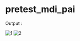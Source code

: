 # pretest_mdi_pai

Output :

![1](https://github.com/nlovencry/pretest_MDI_PAI/assets/72002081/473d7dd3-95ec-49f6-9ddc-a2e3813dbfec)
![2](https://github.com/nlovencry/pretest_MDI_PAI/assets/72002081/89a862d8-ea5e-4a7f-97b4-dd374fe15935)
